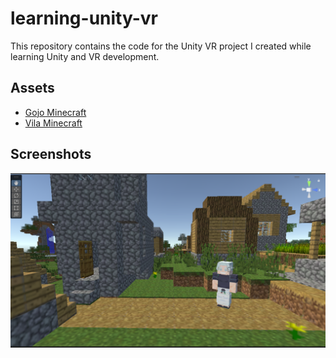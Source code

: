# learning-unity-vr

This repository contains the code for the Unity VR project I created while learning Unity and VR development.

## Assets

-   [Gojo Minecraft](https://sketchfab.com/3d-models/gojo-4eb56d8bba0549e0889ad9a0e67b45fb)
-   [Vila Minecraft](https://sketchfab.com/3d-models/minecraft-village-7a654cb58f72499a9e809927e5cddef8)

## Screenshots

![Screenshot](./assets/UseCase.png)
